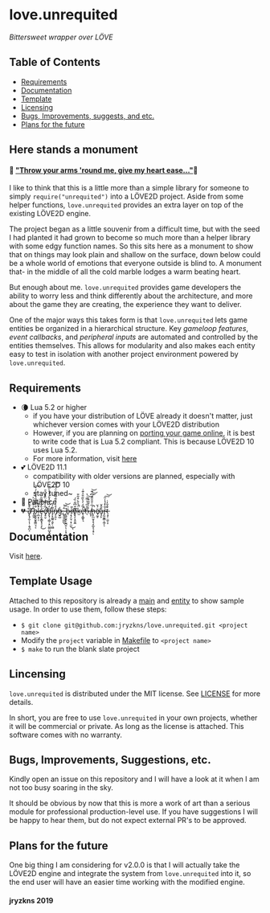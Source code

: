 # love.unrequited
*Bittersweet wrapper over LÖVE*

## Table of Contents  
+ [Requirements](#Requirements)
+ [Documentation](#Documentation)
+ [Template](#Template)
+ [Licensing](#Licensing)
+ [Bugs, Improvements, suggests, and etc.](#etc)
+ [Plans for the future](#Plans)

## Here stands a monument

#### :musical_note: ["Throw your arms 'round me, give my heart ease..."](https://youtu.be/DCf4pc_sAJY?t=119):musical_note:



I like to think that this is a little more than a simple library for someone to simply `require("unrequited")` into a LÖVE2D project. Aside from some helper functions, `love.unrequited` provides an extra layer on top of the existing LÖVE2D engine.

The project began as a little souvenir from a <!--~~heartbroken~~--> difficult time, but with the seed I had planted it had grown to become so much more than a helper library with some edgy function names. So this sits here as a monument to show that on things may look plain and shallow on the surface, down below could be a whole world of emotions that everyone outside is blind to. A monument that- in the middle of all the cold marble lodges a warm <!--broken--> beating heart.

But enough about me. <!-- How I feel never mattered anyways. --> `love.unrequited` provides game developers the ability to worry less and think differently about the architecture, and more about the game they are creating, the experience they want to deliver.

One of the major ways this takes form is that `love.unrequited` lets game entities be organized in a hierarchical structure. Key *gameloop features*, *event callbacks*, and *peripheral inputs* are automated and controlled by the entities themselves. This allows for modularity and also makes each entity easy to test in isolation with another project environment powered by `love.unrequited`.


<a name="Requirements"/>

## Requirements

- :waning_crescent_moon: Lua 5.2 or higher
  - if you have your distribution of LÖVE already it doesn't matter, just whichever version comes with your LÖVE2D distribution
  - However, if you are planning on [porting your game online](https://github.com/TannerRogalsky/love.js), it is best to write code that is Lua 5.2 compliant. This is because LÖVE2D 10 uses Lua 5.2.
  - For more information, visit [here](https://www.lua.org/versions.html)
- :two_hearts: LÖVE2D 11.1 
  - compatibility with older versions are planned, especially with LÖVE2D 10
  - stay tuned~
- :seedling: Patience
- ~~:broken_heart: a̸̢̢̡̛̫̣͎̩̣̯̘̪͕͆͒͊̂ ̵̢̼̭̐͑͂̌̈͑͐b̴̨̬͍̭̱̥͇̤̘͔͋̆͌͊̃́̽̌̑̇́̔͝ḷ̶̪͓̦̦̓͌̚ȩ̷͕̱͙̳͓̘͉̟̉̂͋͌͌̑̈͘͜é̸̡̛̥̬̏̀̿̓̈́͛͗͛̄̚̚ḋ̶̨̢̛̜̹͇̦͙̤̮͇̤̺͓̬̓͆̿̓̌̓̓͛͛̋͝ī̵̡͙̱̲͍̣͈̙̣̮̻̃̍̉n̸̡̩͈͕̒̊̔̄̉̃́̅̓͋̈́͗̔͝g̷̞̺̾,̶̺̙͈̯̪̪̂̇͛ͅ ̵̧͖̱̮̯̩̮̪̯̜̖̣̩͙̇̿͝ḃ̴̨͑ŗ̸̘̗̤̘͙̹̤̫̀̃͜ͅo̸̧̢̙͙̮̮̼͊͒͆̃͑̏́͘k̶̫̈́͐̆̀͒͋̎̚e̷̢̛͔͇̟͉̓̅̒̓̀̏̋̐͐͊͑̕̚n̷̖̋̊̅͗̀̿͑̔ ̸͈̙̀̇͑̌͋̎̇͝͠͝h̷̢̙̲̫̝̝͉͙̲̞͉͕̥́̅͗̐̑̋̐͆̇͊̚͝ͅë̸̘̰̥́̌a̵̡̗̙͒̂̌r̴̡̰̤̱̳̩͖̗̩̍̃̀̽̉̾̋͠͝ț̶̡̦̤̼͔̞̌̽̎̓̇~~

<a name="Documentation"/>

## Documentation

Visit [here](DOCS.md).

<a name="Template"/>

## Template Usage
Attached to this repository is already a [main](main.lua) and [entity](fragment.lua) to show sample usage. In order to use them, follow these steps:
- `$ git clone git@github.com:jryzkns/love.unrequited.git <project name>`
- Modify the `project` variable in [Makefile](Makefile) to `<project name>`
- `$ make` to run the blank slate project

<a name="Licensing"/>

## Lincensing

`love.unrequited` is distributed under the MIT license. See [LICENSE](LICENSE) for more details. 

In short, you are free to use `love.unrequited` in your own projects, whether it will be commercial or private. As long as the license is attached. This software comes with no warranty.

<a name="etc"/>

## Bugs, Improvements, Suggestions, etc.

Kindly open an issue on this repository and I will have a look at it when I am not too busy soaring in the sky.

It should be obvious by now that this is more a work of art than a serious module for professional production-level use. If you have suggestions I will be happy to hear them, but do not expect external PR's to be approved.

<a name="Plans"/>

## Plans for the future

One big thing I am considering for v2.0.0 is that I will actually take the LÖVE2D engine and integrate the system from `love.unrequited` into it, so the end user will have an easier time working with the modified engine.

#### jryzkns 2019
